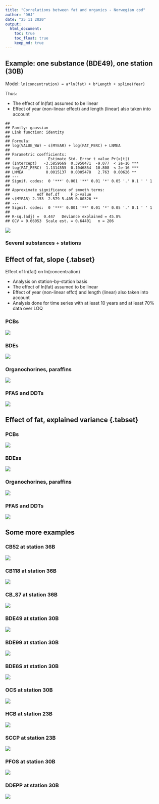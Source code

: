 ```yaml
---
title: "Correlations between fat and organics - Norwegian cod"
author: "DHJ"
date: "25 11 2020"
output: 
  html_document:
    toc: true
    toc_float: true
    keep_md: true
---
```











## Example: one substance (BDE49), one station (30B)    
  
Model: `ln(concentration) = a*ln(fat) + b*Length + spline(Year)`  

Thus:  

* The effect of ln(fat) assumed to be linear   
* Effect of year (non-linear effect) and length (linear) also taken into account   

```
## 
## Family: gaussian 
## Link function: identity 
## 
## Formula:
## log(VALUE_WW) ~ s(MYEAR) + log(FAT_PERC) + LNMEA
## 
## Parametric coefficients:
##                 Estimate Std. Error t value Pr(>|t|)    
## (Intercept)   -3.5859669  0.3950471  -9.077  < 2e-16 ***
## log(FAT_PERC)  1.1314555  0.1046854  10.808  < 2e-16 ***
## LNMEA          0.0015137  0.0005478   2.763  0.00626 ** 
## ---
## Signif. codes:  0 '***' 0.001 '**' 0.01 '*' 0.05 '.' 0.1 ' ' 1
## 
## Approximate significance of smooth terms:
##            edf Ref.df     F p-value   
## s(MYEAR) 2.153  2.579 5.405 0.00326 **
## ---
## Signif. codes:  0 '***' 0.001 '**' 0.01 '*' 0.05 '.' 0.1 ' ' 1
## 
## R-sq.(adj) =  0.447   Deviance explained = 45.8%
## GCV = 0.66053  Scale est. = 0.64401   n = 206
```

![](07_Correlations_with_fat_cod_files/figure-html/unnamed-chunk-4-1.png)<!-- -->


### Several substances + stations          



## Effect of fat, slope {.tabset}  

Effect of ln(fat) on ln(concentration)   

* Analysis on station-by-station basis   
* The effect of ln(fat) assumed to be linear   
* Effect of year (non-linear effct) and length (linear) also taken into account   
* Analysis done for time series with at least 10 years and at least 70% data over LOQ    
  
### PCBs
![](07_Correlations_with_fat_cod_files/figure-html/unnamed-chunk-6-1.png)<!-- -->


### BDEs
![](07_Correlations_with_fat_cod_files/figure-html/unnamed-chunk-7-1.png)<!-- -->



### Organochorines, paraffins
![](07_Correlations_with_fat_cod_files/figure-html/unnamed-chunk-8-1.png)<!-- -->


### PFAS and DDTs
![](07_Correlations_with_fat_cod_files/figure-html/unnamed-chunk-9-1.png)<!-- -->

  
## Effect of fat, explained variance {.tabset}  
  
### PCBs
![](07_Correlations_with_fat_cod_files/figure-html/unnamed-chunk-10-1.png)<!-- -->

### BDEss
![](07_Correlations_with_fat_cod_files/figure-html/unnamed-chunk-11-1.png)<!-- -->


### Organochorines, paraffins
![](07_Correlations_with_fat_cod_files/figure-html/unnamed-chunk-12-1.png)<!-- -->


### PFAS and DDTs
![](07_Correlations_with_fat_cod_files/figure-html/unnamed-chunk-13-1.png)<!-- -->

## Some more examples  







### CB52 at station 36B      
![](07_Correlations_with_fat_cod_files/figure-html/unnamed-chunk-16-1.png)<!-- -->





### CB118 at station 36B      
![](07_Correlations_with_fat_cod_files/figure-html/unnamed-chunk-18-1.png)<!-- -->




### CB_S7 at station 36B      
![](07_Correlations_with_fat_cod_files/figure-html/unnamed-chunk-20-1.png)<!-- -->




### BDE49 at station 30B      
![](07_Correlations_with_fat_cod_files/figure-html/unnamed-chunk-22-1.png)<!-- -->




### BDE99 at station 30B      
![](07_Correlations_with_fat_cod_files/figure-html/unnamed-chunk-24-1.png)<!-- -->




### BDE6S at station 30B      
![](07_Correlations_with_fat_cod_files/figure-html/unnamed-chunk-26-1.png)<!-- -->




### OCS at station 30B      
![](07_Correlations_with_fat_cod_files/figure-html/unnamed-chunk-28-1.png)<!-- -->





### HCB at station 23B      
![](07_Correlations_with_fat_cod_files/figure-html/unnamed-chunk-30-1.png)<!-- -->





### SCCP at station 23B      
![](07_Correlations_with_fat_cod_files/figure-html/unnamed-chunk-32-1.png)<!-- -->





### PFOS at station 30B      
![](07_Correlations_with_fat_cod_files/figure-html/unnamed-chunk-34-1.png)<!-- -->





### DDEPP at station 30B      
![](07_Correlations_with_fat_cod_files/figure-html/unnamed-chunk-36-1.png)<!-- -->

